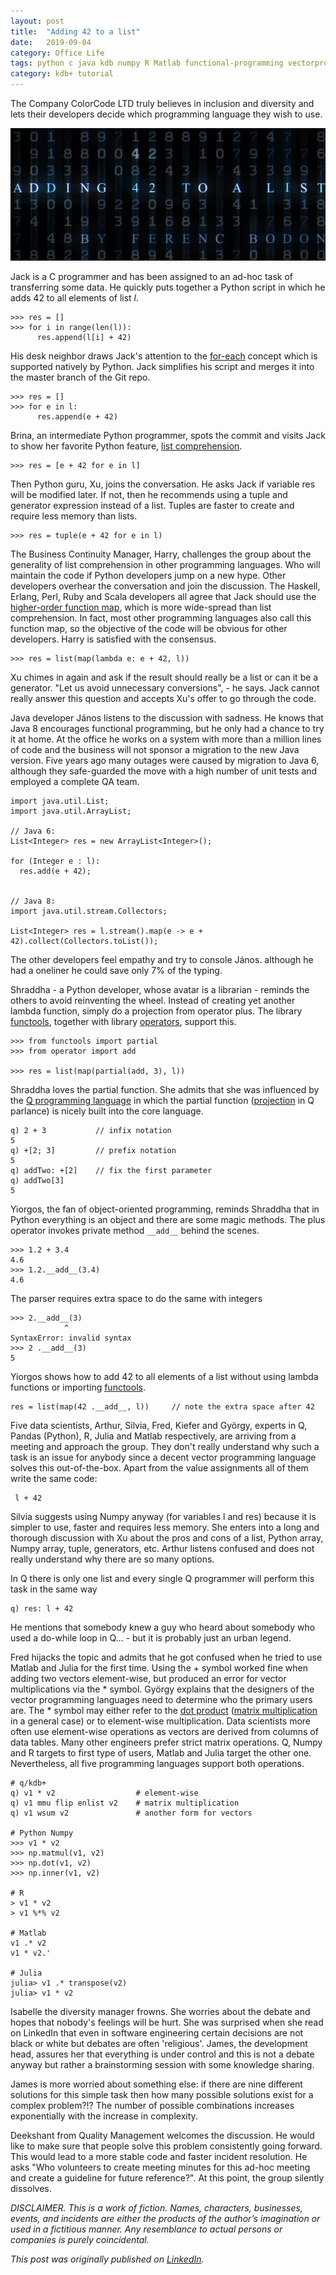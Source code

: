 ```yaml
---
layout: post
title:  "Adding 42 to a list"
date:   2019-09-04
category: Office Life
tags: python c java kdb numpy R Matlab functional-programming vectorprogramming
category: kdb+ tutorial
---
```


The Company ColorCode LTD truly believes in inclusion and diversity and lets their developers decide which programming language they wish to use.

![Adding 42 to a list](/assets/fortytwo/cover_dev_to.jpg)


Jack is a C programmer and has been assigned to an ad-hoc task of transferring some data. He quickly puts together a Python script in which he adds 42 to all elements of list _l_.

```
>>> res = []
>>> for i in range(len(l)):
      res.append(l[i] + 42)
```

His desk neighbor draws Jack's attention to the [for-each](https://docs.python.org/3/tutorial/controlflow.html#for-statements) concept which is supported natively by Python. Jack simplifies his script and merges it into the master branch of the Git repo.

```
>>> res = []
>>> for e in l:
      res.append(e + 42)
```

Brina, an intermediate Python programmer, spots the commit and visits Jack to show her favorite Python feature, [list comprehension](https://docs.python.org/3/tutorial/datastructures.html#list-comprehensions).

```
>>> res = [e + 42 for e in l]
```
Then Python guru, Xu, joins the conversation. He asks Jack if variable res will be modified later. If not, then he recommends using a tuple and generator expression instead of a list. Tuples are faster to create and require less memory than lists.

```
>>> res = tuple(e + 42 for e in l)
```

The Business Continuity Manager, Harry, challenges the group about the generality of list comprehension in other programming languages. Who will maintain the code if Python developers jump on a new hype. Other developers overhear the conversation and join the discussion. The Haskell, Erlang, Perl, Ruby and Scala developers all agree that Jack should use the [higher-order function map](https://en.wikipedia.org/wiki/Map_(higher-order_function)), which is more wide-spread than list comprehension. In fact, most other programming languages also call this function map, so the objective of the code will be obvious for other developers. Harry is satisfied with the consensus.

```
>>> res = list(map(lambda e: e + 42, l))
```

Xu chimes in again and ask if the result should really be a list or can it be a generator. "Let us avoid unnecessary conversions", - he says. Jack cannot really answer this question and accepts Xu's offer to go through the code.

Java developer János listens to the discussion with sadness. He knows that Java 8 encourages functional programming, but he only had a chance to try it at home. At the office he works on a system with more than a million lines of code and the business will not sponsor a migration to the new Java version. Five years ago many outages were caused by migration to Java 6, although they safe-guarded the move with a high number of unit tests and employed a complete QA team.

```
import java.util.List;
import java.util.ArrayList;

// Java 6:
List<Integer> res = new ArrayList<Integer>();

for (Integer e : l):
  res.add(e + 42);


// Java 8:
import java.util.stream.Collectors;

List<Integer> res = l.stream().map(e -> e + 42).collect(Collectors.toList());
```

The other developers feel empathy and try to console János. although he had a oneliner he could save only 7% of the typing.

Shraddha - a Python developer, whose avatar is a librarian - reminds the others to avoid reinventing the wheel. Instead of creating yet another lambda function, simply do a projection from operator plus. The library [functools](https://docs.python.org/3/library/functools.html#partial-objects), together with library [operators](https://docs.python.org/3/library/operator.html), support this.

```
>>> from functools import partial
>>> from operator import add

>>> res = list(map(partial(add, 3), l))
```

Shraddha loves the partial function. She admits that she was influenced by the [Q programming language](https://code.kx.com/q4m3/) in which the partial function ([projection](https://code.kx.com/q4m3/6_Functions/#64-projection) in Q parlance) is nicely built into the core language.

```
q) 2 + 3           // infix notation
5
q) +[2; 3]         // prefix notation
5
q) addTwo: +[2]    // fix the first parameter
q) addTwo[3]
5
```

Yiorgos, the fan of object-oriented programming, reminds Shraddha that in Python everything is an object and there are some magic methods. The plus operator invokes private method `__add__` behind the scenes.

```
>>> 1.2 + 3.4
4.6
>>> 1.2.__add__(3.4)
4.6
```

The parser requires extra space to do the same with integers

```
>>> 2.__add__(3)
            ^
SyntaxError: invalid syntax
>>> 2 .__add__(3)
5
```

Yiorgos shows how to add 42 to all elements of a list without using lambda functions or importing [functools](https://docs.python.org/3/library/functools.html).

```
res = list(map(42 .__add__, l))     // note the extra space after 42
```

Five data scientists, Arthur, Silvia, Fred, Kiefer and György, experts in Q, Pandas (Python), R, Julia and Matlab respectively, are arriving from a meeting and approach the group. They don't really understand why such a task is an issue for anybody since a decent vector programming language solves this out-of-the-box. Apart from the value assignments all of them write the same code:
```
 l + 42
```

Silvia suggests using Numpy anyway (for variables l and res) because it is simpler to use, faster and requires less memory. She enters into a long and thorough discussion with Xu about the pros and cons of a list, Python array, Numpy array, tuple, generators, etc. Arthur listens confused and does not really understand why there are so many options.

In Q there is only one list and every single Q programmer will perform this task in the same way

```
q) res: l + 42
```
He mentions that somebody knew a guy who heard about somebody who used a do-while loop in Q... - but it is probably just an urban legend.

Fred hijacks the topic and admits that he got confused when he tried to use Matlab and Julia for the first time. Using the + symbol worked fine when adding two vectors element-wise, but produced an error for vector multiplications via the * symbol. György explains that the designers of the vector programming languages need to determine who the primary users are. The * symbol may either refer to the [dot product](https://en.wikipedia.org/wiki/Dot_product) ([matrix multiplication](https://en.wikipedia.org/wiki/Matrix_multiplication) in a general case) or to element-wise multiplication. Data scientists more often use element-wise operations as vectors are derived from columns of data tables. Many other engineers prefer strict matrix operations. Q, Numpy and R targets to first type of users, Matlab and Julia target the other one. Nevertheless, all five programming languages support both operations.

```
# q/kdb+
q) v1 * v2                  # element-wise
q) v1 mmu flip enlist v2    # matrix multiplication
q) v1 wsum v2               # another form for vectors

# Python Numpy
>>> v1 * v2
>>> np.matmul(v1, v2)
>>> np.dot(v1, v2)
>>> np.inner(v1, v2)

# R
> v1 * v2
> v1 %*% v2

# Matlab
v1 .* v2
v1 * v2.'

# Julia
julia> v1 .* transpose(v2)
julia> v1 * v2
```

Isabelle the diversity manager frowns. She worries about the debate and hopes that nobody's feelings will be hurt. She was surprised when she read on LinkedIn that even in software engineering certain decisions are not black or white but debates are often 'religious'. James, the development head, assures her that everything is under control and this is not a debate anyway but rather a brainstorming session with some knowledge sharing.

James is more worried about something else: if there are nine different solutions for this simple task then how many possible solutions exist for a complex problem?!? The number of possible combinations increases exponentially with the increase in complexity.

Deekshant from Quality Management welcomes the discussion. He would like to make sure that people solve this problem consistently going forward. This would lead to a more stable code and faster incident resolution. He asks "Who volunteers to create meeting minutes for this ad-hoc meeting and create a guideline for future reference?". At this point, the group silently dissolves.


_DISCLAIMER. This is a work of fiction. Names, characters, businesses, events, and incidents are either the products of the author’s imagination or used in a fictitious manner. Any resemblance to actual persons or companies is purely coincidental._

_This post was originally published on [LinkedIn](https://www.linkedin.com/pulse/adding-42-list-ferenc-bodon-ph-d-/)._